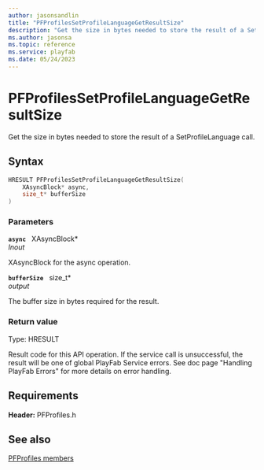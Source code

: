 ```yaml
---
author: jasonsandlin
title: "PFProfilesSetProfileLanguageGetResultSize"
description: "Get the size in bytes needed to store the result of a SetProfileLanguage call."
ms.author: jasonsa
ms.topic: reference
ms.service: playfab
ms.date: 05/24/2023
---
```


# PFProfilesSetProfileLanguageGetResultSize  

Get the size in bytes needed to store the result of a SetProfileLanguage call.  

## Syntax  
  
```cpp
HRESULT PFProfilesSetProfileLanguageGetResultSize(  
    XAsyncBlock* async,  
    size_t* bufferSize  
)  
```  
  
### Parameters  
  
**`async`** &nbsp; XAsyncBlock*  
*_Inout_*  
  
XAsyncBlock for the async operation.  
  
**`bufferSize`** &nbsp; size_t*  
*output*  
  
The buffer size in bytes required for the result.  
  
  
### Return value
Type: HRESULT
  
Result code for this API operation. If the service call is unsuccessful, the result will be one of global PlayFab Service errors. See doc page "Handling PlayFab Errors" for more details on error handling.
  
  
## Requirements  
  
**Header:** PFProfiles.h
  
## See also  
[PFProfiles members](../pfprofiles_members.md)  

  
  
